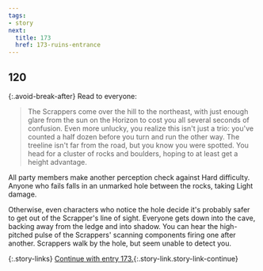 ```yaml
---
tags:
- story
next:
  title: 173
  href: 173-ruins-entrance
---
```


## 120

{:.avoid-break-after}
Read to everyone:

> The Scrappers come over the hill to the northeast, with just enough glare from the sun on the Horizon to cost you all several seconds of confusion.
> Even more unlucky, you realize this isn't just a trio: you've counted a half dozen before you turn and run the other way.
> The treeline isn't far from the road, but you know you were spotted.
> You head for a cluster of rocks and boulders, hoping to at least get a height advantage. 

All party members make another perception check against Hard difficulty.
Anyone who fails falls in an unmarked hole between the rocks, taking Light damage.

Otherwise, even characters who notice the hole decide it's probably safer to get out of the Scrapper's line of sight.
Everyone gets down into the cave, backing away from the ledge and into shadow.
You can hear the high-pitched pulse of the Scrappers' scanning components firing one after another.
Scrappers walk by the hole, but seem unable to detect you.

{:.story-links}
[Continue with entry 173.](173-ruins-entrance.md){:.story-link.story-link-continue}
